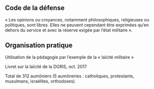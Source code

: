 ## Code de la défense

« Les opinions ou croyances, notamment philosophiques, religieuses ou politiques, sont libres. Elles ne peuvent cependant être exprimées qu’en dehors du service et avec la réserve exigée par l’état militaire ».

## Organisation pratique

Utilisation de la pédagogie par l’exemple de la « laïcité militaire »

Livret sur la laïcité de la DGRIS, oct. 2017

Total de 312 aumôniers (5 aumôneries : catholiques, protestants, musulmans, israélites, orthodoxes).